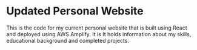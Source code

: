 # Updated Personal Website

This is the code for my current personal website that is built using React and deployed using AWS Amplify. It is It holds information about my skills, educational background and completed projects.

